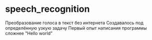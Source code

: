 # speech_recognition
Преобразование голоса в текст без интернета
Создавалось под определённую узкую задачу
Первый опыт написания программы сложнее "Hello world"
